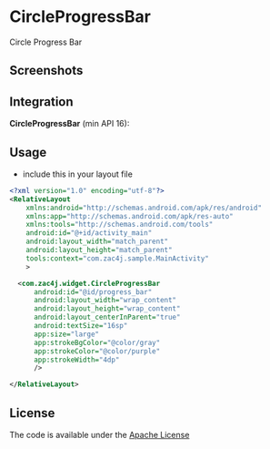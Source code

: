 # CircleProgressBar
Circle Progress Bar

## Screenshots


## Integration
**CircleProgressBar** (min API 16):

## Usage
- include this in your layout file
```xml
<?xml version="1.0" encoding="utf-8"?>
<RelativeLayout
    xmlns:android="http://schemas.android.com/apk/res/android"
    xmlns:app="http://schemas.android.com/apk/res-auto"
    xmlns:tools="http://schemas.android.com/tools"
    android:id="@+id/activity_main"
    android:layout_width="match_parent"
    android:layout_height="match_parent"
    tools:context="com.zac4j.sample.MainActivity"
    >

  <com.zac4j.widget.CircleProgressBar
      android:id="@id/progress_bar"
      android:layout_width="wrap_content"
      android:layout_height="wrap_content"
      android:layout_centerInParent="true"
      android:textSize="16sp"
      app:size="large"
      app:strokeBgColor="@color/gray"
      app:strokeColor="@color/purple"
      app:strokeWidth="4dp"
      />

</RelativeLayout>
```

## License
The code is available under the [Apache License][license]

[license]:https://github.com/zac4j/CircleProgressBar/blob/master/LICENSE
